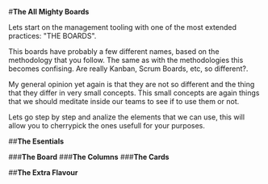 #**The All Mighty Boards**

Lets start on the management tooling with one of the most extended practices: "THE BOARDS". 

This boards have probably a few different names, based on the methodology that you follow. The same as with the methodologies this becomes confising. Are really Kanban, Scrum Boards, etc, so different?. 

My general opinion yet again is that they are not so different and the thing that they differ in very small concepts. This small concepts are again things that we should meditate inside our teams to see if to use them or not.

Lets go step by step and analize the elements that we can use, this will allow you to cherrypick the ones usefull for your purposes.

##**The Esentials**

###**The Board**
###**The Columns**
###**The Cards**

##**The Extra Flavour**
